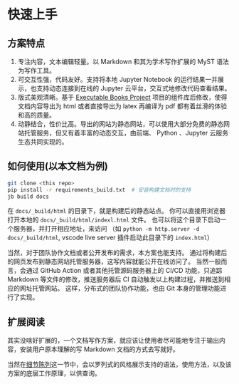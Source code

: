 # 快速上手

## 方案特点

1. 专注内容，文本编辑轻量。以 Markdown 和其为学术写作扩展的 MyST 语法为写作工具。
2. 可交互性强，代码友好。支持将本地 Jupyter Notebook 的运行结果一并展示，也支持动态连接到在线的 Jupyter 云平台，交互式地修改代码查看结果。
3. 版式美观清晰。基于 [Executable Books Project](https://github.com/executablebooks) 项目的组件库后修改，使得文档内容导出为 html 或者直接导出为 latex 再编译为 pdf 都有着丝滑的体验和高的质量。
4. 动静结合，性价比高。导出的网站为静态网站，可以使用大部分免费的静态网站托管服务，但又有着丰富的动态交互，由前端、 Python 、Jupyter 云服务生态共同实现的。

## 如何使用(以本文档为例)

```sh
git clone <this repo>
pip install -r requirements_build.txt  # 安装构建文档时的支持
jb build docs
```

在 `docs/_build/html` 的目录下，就是构建后的静态站点。
你可以直接用浏览器打开本地的 `docs/_build/html/indexl.html` 文件。
也可以将这个目录下启动一个服务器，并打开相应地址，来访问 （如 `python -m http.server -d docs/_build/html`, vscode live server 插件启动此目录下的 `index.html`）

当然，对于团队协作文档或者公开发布的需求，本方案也能支持。
通过将构建后的网页发布到静态网站托管服务器，这写内容就能公开在线访问了。
当然一般而言，会通过 GitHub Action 或者其他托管源码服务器上的 CI/CD 功能，只追踪 Markdown 等文件的修改，推送服务器后 CI 自动触发以上构建过程，并推送到相应的网址托管网站。
这样，分布式的团队协作功能，也由 Git 本身的管理功能进行了实现。

## 扩展阅读

其实没啥好扩展的，一个文档写作方案，就应该让使用者尽可能地专注于输出内容，安装用户原本理解的写 Markdown 文档的方式去写就好。

当然在[细节陈列](../details/index.md)这一节中，会以罗列式的风格展示支持的语法，使用方法，以及该方案的底层工作原理，以供查询。
